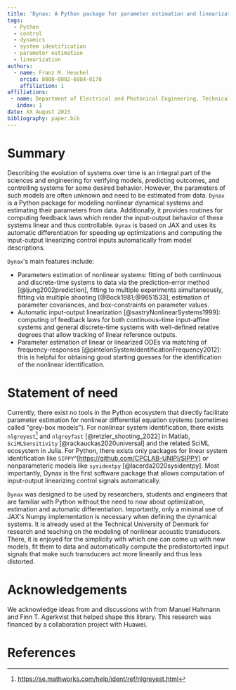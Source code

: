 ```yaml
---
title: 'Dynax: A Python package for parameter estimation and linearization of dynamical system'
tags:
  - Python
  - control
  - dynamics
  - system identification
  - parameter estimation
  - linearization
authors:
  - name: Franz M. Heuchel
    orcid: 0000-0002-6084-0170
    affiliation: 1
affiliations:
 - name: Department of Electrical and Photonical Engineering, Technical University of Denmark, Denmark
   index: 1
date: XX August 2023
bibliography: paper.bib
---
```


# Summary

Describing the evolution of systems over time is an integral part of the sciences and engineering for verifying models,
predicting outcomes, and controlling systems for some desired behavior. However,
the parameters of such models are often unknown and need to be estimated from
data. `Dynax` is a Python package for modeling nonlinear dynamical
systems and estimating their parameters from data. Additionally, it provides
routines for computing feedback laws which render the input-output behavior of
these systems linear and thus controllable. `Dynax` is based on JAX and uses its automatic differentiation for speeding up optimizations and computing the input-output linearizing control inputs automatically from model descriptions.

`Dynax`'s main features include:

- Parameters estimation of nonlinear systems: fitting of both continuous and discrete-time systems to data via the prediction-error method [@ljung2002prediction], fitting to multiple experiments simultaneously, fitting via multiple shooting [@Bock1981;@9651533], estimation of parameter covariances, and box-constraints on parameter values.
- Automatic input-output linearization [@sastryNonlinearSystems1999]: computing of feedback laws for both continuous-time input-affine systems and general discrete-time systems with well-defined relative degrees that allow tracking of linear reference outputs.
- Parameter estimation of linear or linearized ODEs via matching of frequency-responses [@pintelonSystemIdentificationFrequency2012]: this is helpful for obtaining good starting guesses for the identification of the nonlinear identification.


# Statement of need


Currently, there exist no tools in the Python ecosystem that directly facilitate parameter estimation for nonlinear differential equation systems (sometimes called "grey-box models"). For nonlinear system identification, there exists `nlgreyest`[^nlgreyest] and `nlgreyfast` [@retzler_shooting_2022] in Matlab, `SciMLSensitivity` [@rackauckas2020universal] and the related SciML ecosystem in Julia. For Python, there exists only packages for linear system identification like `SIPPY`^[https://github.com/CPCLAB-UNIPI/SIPPY] or nonparameteric models like `sysidentpy` [@lacerda2020sysidentpy]. Most importantly, Dynax is the first software package that allows computation of input-output linearizing control signals automatically.

`Dynax` was designed to be used by researchers, students and engineers that are familiar with Python without the need to now about optimization, estimation and automatic differentiation. Importantly, only a minimal use of JAX's Numpy implementation is necessary when defining the dynamical systems. It is already used at the Technical University of Denmark for research and teaching on the modeling of nonlinear acoustic transducers. There, it is enjoyed for the simplicity with which one can come up with new models, fit them to data and automatically compute the predistortorted input signals that make such transducers act more linearily and thus less distorted.

[^nlgreyest]: https://se.mathworks.com/help/ident/ref/nlgreyest.html


# Acknowledgements

We acknowledge ideas from and discussions with from Manuel Hahmann and Finn T. Agerkvist that helped shape this library. This research was financed by a collaboration project with Huawei.

# References

